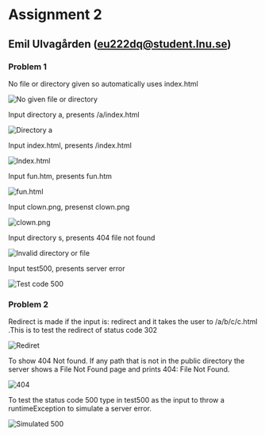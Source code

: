 # Assignment 2

## Emil Ulvagården (eu222dq@student.lnu.se)

### Problem 1

No file or directory given so automatically uses index.html

![No given file or directory](./Pic/Main.png)

Input directory a, presents /a/index.html

![Directory a](./Pic/a.png)

Input index.html, presents /index.html

![Index.html](./Pic/Index.png)

Input fun.htm, presents fun.htm

![fun.html](./Pic/fun.png)

Input clown.png, presenst clown.png

![clown.png](./Pic/clown.png)

Input directory s, presents 404 file not found

![Invalid directory or file](./Pic/s.png)

Input test500, presents server error

![Test code 500](./Pic/test500.png)

### Problem 2

Redirect is made if the input is: redirect and it takes the user to /a/b/c/c.html .This is to test the redirect of status code 302

![Rediret](./Pic/redirect.png)

To show 404 Not found. If any path that is not in the public directory the server shows a File Not Found page and prints 404: File Not Found.

![404](./Pic/404.png)

To test the status code 500 type in test500 as the input to throw a runtimeException to simulate a server error.

![Simulated 500](./Pic/simulated500.png)
